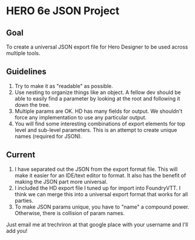 # HERO 6e JSON Project

## Goal
To create a universal JSON export file for Hero Designer to be used across multiple tools.

## Guidelines
1. Try to make it as "readable" as possible.
2. Use nesting to organize things like an object. A fellow dev should be able to easily find a parameter by looking at the root and following it down the tree.
3. Multiple params are OK. HD has many fields for output. We shouldn't force any implementation to use any particular output.
4. You will find some interesting combinations of export elements for top level and sub-level parameters. This is an attempt to create unique names (required for JSON).

## Current
1. I have separated out the JSON from the export format file. This will make it easier for an IDE/text editor to format. It also has the benefit of making the JSON part more universal.
2. I included the HD export file I tuned up for import into FoundryVTT. I think we can merge this into a universal export format that works for all parties.
3. To make JSON params unique, you have to "name" a compound power. Otherwise, there is collision of param names.

Just email me at trechriron at that google place with your username and I'll add you!
